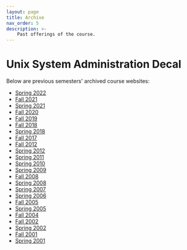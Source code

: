 ```yaml
---
layout: page
title: Archive
nav_order: 5
description: >-
    Past offerings of the course.
---
```


<h1>Unix System Administration Decal</h1>

<p>Below are previous semesters' archived course websites:</p>

<ul>
    <li><a href="/archives/2022-spring/">Spring 2022</a></li>
    <li><a href="/archives/2021-fall/">Fall 2021</a></li>
    <li><a href="/archives/2021-spring/">Spring 2021</a></li>
    <li><a href="/archives/2020-fall/">Fall 2020</a></li>
    <li><a href="/archives/2019-fall/">Fall 2019</a></li>
    <li><a href="/archives/2018-fall/">Fall 2018</a></li>
    <li><a href="/archives/2018-spring/">Spring 2018</a></li>
    <li><a href="/archives/2017-fall/">Fall 2017</a></li>
    <li><a href="/archives/2012-fall/">Fall 2012</a></li>
    <li><a href="/archives/2012-spring/">Spring 2012</a></li>
    <li><a href="/archives/2011-spring/">Spring 2011</a></li>
    <li><a href="/archives/2010-spring/">Spring 2010</a></li>
    <li><a href="/archives/2009-spring/">Spring 2009</a></li>
    <li><a href="/archives/2008-fall/">Fall 2008</a></li>
    <li><a href="/archives/2008-spring/">Spring 2008</a></li>
    <li><a href="/archives/2007-spring/">Spring 2007</a></li>
    <li><a href="/archives/2006-spring/">Spring 2006</a></li>
    <li><a href="/archives/2005-fall/">Fall 2005</a></li>
    <li><a href="/archives/2005-spring/">Spring 2005</a></li>
    <li><a href="/archives/2004-fall/">Fall 2004</a></li>
    <li><a href="/archives/2002-fall/">Fall 2002</a></li>
    <li><a href="/archives/2002-spring/">Spring 2002</a></li>
    <li><a href="/archives/2002-fall/">Fall 2001</a></li>
    <li><a href="/archives/2001-spring/intro-to-sysad-decal">Spring 2001</a></li>
</ul>
